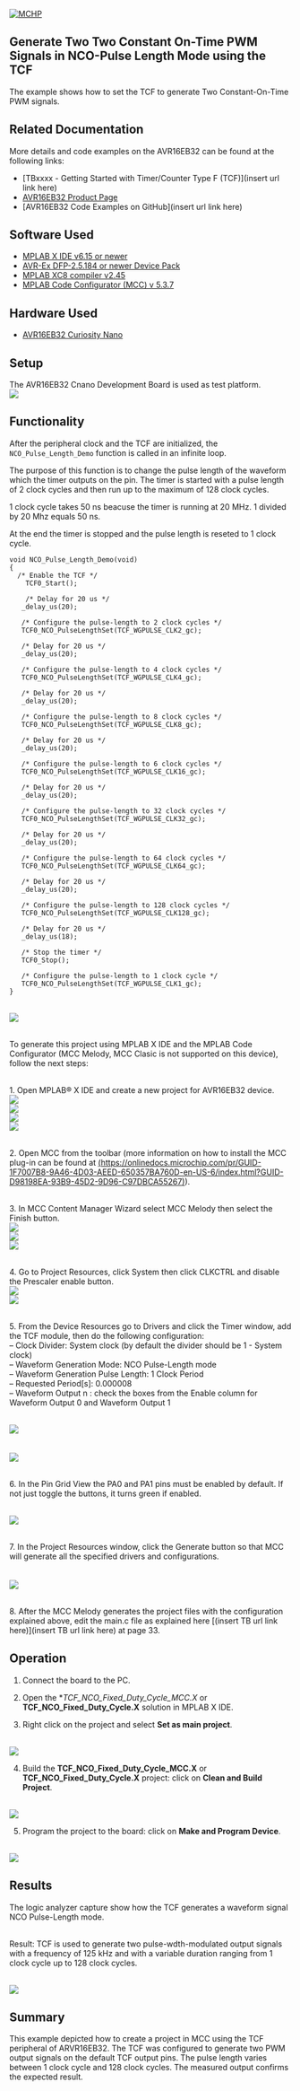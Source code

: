 [![MCHP](../images/microchip.png)](https://www.microchip.com)

## Generate Two Two Constant On-Time PWM Signals in NCO-Pulse Length Mode using the TCF

The example shows how to set the TCF to generate Two Constant-On-Time PWM signals.

## Related Documentation
More details and code examples on the AVR16EB32 can be found at the following links:
- [TBxxxx - Getting Started with Timer/Counter Type F (TCF)](insert url link here)
- [AVR16EB32 Product Page](https://www.microchip.com/en-us/product/AVR16EB32)
- [AVR16EB32 Code Examples on GitHub](insert url link here)

## Software Used
- [MPLAB X IDE v6.15 or newer](https://www.microchip.com/en-us/tools-resources/develop/mplab-x-ide)
- [AVR-Ex DFP-2.5.184 or newer Device Pack](https://packs.download.microchip.com/)
- [MPLAB XC8 compiler v2.45](https://www.microchip.com/en-us/tools-resources/develop/mplab-xc-compilers/downloads-documentation#XC8)
- [MPLAB Code Configurator (MCC) v 5.3.7](https://www.microchip.com/en-us/tools-resources/configure/mplab-code-configurator)

## Hardware Used
- [AVR16EB32 Curiosity Nano](https://www.microchip.com/en-us/product/AVR16EB32)

## Setup
The AVR16EB32 Cnano Development Board is used as test platform.
<br><img src="../images/AVR16EB32_Cnano_Board.png">

## Functionality
After  the peripheral clock and the TCF are initialized, the ```NCO_Pulse_Length_Demo``` function is called in an infinite loop. 

The purpose of this function is to change the pulse length of the waveform which the timer outputs on the pin. The timer is started with a pulse length of 2 clock cycles and then run up to the maximum of 128 clock cycles. 

1 clock cycle takes 50 ns beacuse the timer is running at 20 MHz. 1 divided by 20 Mhz equals 50 ns.

At the end the timer is stopped and the pulse length is reseted to 1 clock cycle.

```
void NCO_Pulse_Length_Demo(void)
{
  /* Enable the TCF */
    TCF0_Start(); 
    
    /* Delay for 20 us */
   _delay_us(20);
   
   /* Configure the pulse-length to 2 clock cycles */
   TCF0_NCO_PulseLengthSet(TCF_WGPULSE_CLK2_gc);
   
   /* Delay for 20 us */
   _delay_us(20);
   
   /* Configure the pulse-length to 4 clock cycles */
   TCF0_NCO_PulseLengthSet(TCF_WGPULSE_CLK4_gc);
   
   /* Delay for 20 us */
   _delay_us(20);
   
   /* Configure the pulse-length to 8 clock cycles */
   TCF0_NCO_PulseLengthSet(TCF_WGPULSE_CLK8_gc);
   
   /* Delay for 20 us */
   _delay_us(20);
   
   /* Configure the pulse-length to 6 clock cycles */
   TCF0_NCO_PulseLengthSet(TCF_WGPULSE_CLK16_gc);
   
   /* Delay for 20 us */
   _delay_us(20);
   
   /* Configure the pulse-length to 32 clock cycles */
   TCF0_NCO_PulseLengthSet(TCF_WGPULSE_CLK32_gc);
   
   /* Delay for 20 us */
   _delay_us(20);
   
   /* Configure the pulse-length to 64 clock cycles */
   TCF0_NCO_PulseLengthSet(TCF_WGPULSE_CLK64_gc);
   
   /* Delay for 20 us */
   _delay_us(20);
   
   /* Configure the pulse-length to 128 clock cycles */
   TCF0_NCO_PulseLengthSet(TCF_WGPULSE_CLK128_gc);
   
   /* Delay for 20 us */
   _delay_us(18);
   
   /* Stop the timer */
   TCF0_Stop();
   
   /* Configure the pulse-length to 1 clock cycle */
   TCF0_NCO_PulseLengthSet(TCF_WGPULSE_CLK1_gc);
}

```
<br><img src="../images/ncoPlFlowchart.png">



<br>To generate this project using MPLAB X IDE and the MPLAB Code Configurator (MCC Melody, MCC Clasic is not supported on this device), follow the next steps:

<br>1. Open MPLAB® X IDE and create a new project for AVR16EB32 device.
<br><img src="../images/fileNewProject.png">
<br><img src="../images/selectDevice.png">
<br><img src="../images/selectCompiler.png">
<br><img src="../images/setProjectNamePL.png">


<br>2. Open MCC from the toolbar (more information on how to install the MCC plug-in can be found at [(https://onlinedocs.microchip.com/pr/GUID-1F7007B8-9A46-4D03-AEED-650357BA760D-en-US-6/index.html?GUID-D98198EA-93B9-45D2-9D96-C97DBCA55267)](https://onlinedocs.microchip.com/pr/GUID-1F7007B8-9A46-4D03-AEED-650357BA760D-en-US-6/index.html?GUID-D98198EA-93B9-45D2-9D96-C97DBCA55267)).


<br>3.  In MCC Content Manager Wizard select MCC Melody then select the Finish button.<br><img src="../images/addMCC.png">
<br><img src="../images/selectMCCMelody.png">
<br><img src="../images/mccFinish.png">

<br>4.  Go to Project Resources, click System then click CLKCTRL and disable the Prescaler enable button.
<br><img src="../images/selectCLKCTRL.png">
<br><img src="../images/disablePrescaler.png">

<br>5. From the Device Resources go to Drivers and click the Timer window, add the TCF module, then do the following configuration:
    <br> – Clock Divider: System clock (by default the divider should be 1 - System clock)
    <br> – Waveform Generation Mode: NCO Pulse-Length mode
    <br> – Waveform Generation Pulse Length: 1 Clock Period
    <br> – Requested Period[s]: 0.000008
    <br> – Waveform Output n : check the boxes from the Enable column for Waveform Output 0 and Waveform Output 1

<br><img src="../images/selectTCF.png">
<br>
<br>
<br><img src="../images/tcfPLSettings.png">


<br>6. In the Pin Grid View the PA0 and PA1 pins must be enabled by default. If not just toggle the buttons, it turns green if enabled.

<br><img src="../images/selectPins.png">


<br>7. In the Project Resources window, click the Generate button so that MCC will generate all the specified drivers and configurations.
<br>
<br>
<br><img src="../images/generateCode.png">
<br>


<br>8. After the MCC Melody generates the project files with the configuration explained above, edit the main.c file as explained here [(insert TB url link here)](insert TB url link here) at page 33.


## Operation
 1. Connect the board to the PC.

 2. Open the **TCF_NCO_Fixed_Duty_Cycle_MCC.X* or **TCF_NCO_Fixed_Duty_Cycle.X** solution in MPLAB X IDE.

 3. Right click on the project and select **Set as main project**.

<br><img src="../images/setAsMain.png">

 4. Build the **TCF_NCO_Fixed_Duty_Cycle_MCC.X** or **TCF_NCO_Fixed_Duty_Cycle.X**  project: click on **Clean and Build Project**.

<br><img src="../images/cleanAndBuild.png">

 5. Program the project to the board: click on **Make and Program Device**.

<br><img src="../images/flashProject.png">


## Results

The logic analyzer capture show how the TCF generates a waveform signal NCO Pulse-Length mode.

<br>Result: TCF is used to generate two pulse-wdth-modulated output signals with a frequency of 125 kHz and with a variable duration ranging from 1 clock cycle up to 128 clock cycles.

<br><img src="../images/ncoPlResult.png">


## Summary

This example depicted how to create a project in MCC using the TCF peripheral of ARVR16EB32. The TCF was configured to generate two PWM output signals on the default TCF output pins. The pulse length varies between 1 clock cycle and 128 clock cycles. The measured output confirms the expected result.